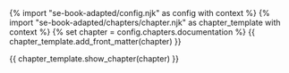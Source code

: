 <frontmatter>
{% import "se-book-adapted/config.njk" as config with context %}
{% import "se-book-adapted/chapters/chapter.njk" as chapter_template with context %}
{% set chapter = config.chapters.documentation %}
{{ chapter_template.add_front_matter(chapter) }}
</frontmatter>

{{ chapter_template.show_chapter(chapter) }}